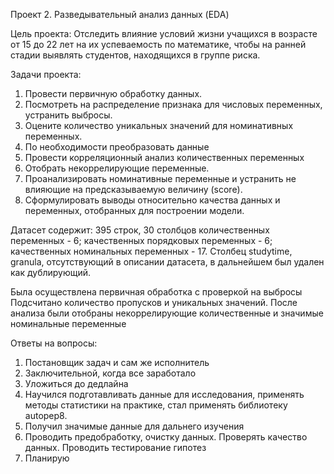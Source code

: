 Проект 2. Разведывательный анализ данных (EDA)

Цель проекта: Отследить влияние условий жизни учащихся в возрасте от 15 до 22 лет на их успеваемость по математике, чтобы на ранней стадии выявлять студентов, находящихся в группе риска.

Задачи проекта:
1. Провести первичную обработку данных. 
2. Посмотреть на распределение признака для числовых переменных, устранить выбросы.
3. Оцените количество уникальных значений для номинативных переменных.
4. По необходимости преобразовать данные
5. Провести корреляционный анализ количественных переменных
6. Отобрать некоррелирующие переменные.
7. Проанализировать номинативные переменные и устранить не влияющие на предсказываемую величину (score).
8. Сформулировать выводы относительно качества данных и переменных, отобранных для построении модели.

Датасет содержит: 395 строк, 30 столбцов
количественных переменных - 6;
качественных порядковых переменных - 6; 
качественных номинальных переменных - 17.
Столбец studytime, granula, отсутствующий в описании датасета, в дальнейшем был удален как дублирующий. 

Была осуществлена первичная обработка с проверкой на выбросы
Подсчитано количество пропусков и уникальных значений.
После анализа были отобраны некоррелирующие количественные и значимые номинальные переменные


Ответы на вопросы:
1. Постановщик задач и сам же исполнитель
2. Заключительной, когда все заработало
3. Уложиться до дедлайна
4. Научился подготавливать данные для исследования, применять методы статистики на практике,
   стал применять библиотеку autopep8.
5. Получил значимые данные для дальнего изучения
6. Проводить предобработку, очистку данных. Проверять качество данных. Проводить тестирование гипотез 
7. Планирую

